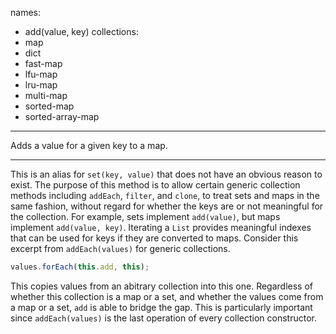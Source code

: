names:
-   add(value, key)
collections:
-   map
-   dict
-   fast-map
-   lfu-map
-   lru-map
-   multi-map
-   sorted-map
-   sorted-array-map
---

Adds a value for a given key to a map.

---

This is an alias for `set(key, value)` that does not have an obvious reason to
exist.
The purpose of this method is to allow certain generic collection methods
including `addEach`, `filter`, and `clone`, to treat sets and maps in the same
fashion, without regard for whether the keys are or not meaningful for the
collection.
For example, sets implement `add(value)`, but maps implement `add(value, key)`.
Iterating a `List` provides meaningful indexes that can be used for keys if they
are converted to maps.
Consider this excerpt from `addEach(values)` for generic collections.

```js
values.forEach(this.add, this);
```

This copies values from an abitrary collection into this one.
Regardless of whether this collection is a map or a set, and whether the values
come from a map or a set, `add` is able to bridge the gap.
This is particularly important since `addEach(values)` is the last operation of
every collection constructor.

